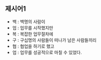 ## 제시어1
- 백 : 백명의 사람이
- 업 : 업무를 시작했지만
- 복 : 복잡한 업무절차에
- 구 : 구십명의 사람들이 떠나가 남은 사람들끼리
- 협 : 협업을 하기로 했고
- 업 : 업무를 성공적으로 마칠 수 있었다.